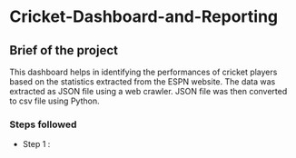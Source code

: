 # Cricket-Dashboard-and-Reporting

## Brief of the project
This dashboard helps in identifying the performances of cricket players based on the statistics extracted from the ESPN website. The data was extracted as JSON file using a web crawler. JSON file was then converted to csv file using Python.

### Steps followed 

- Step 1 : 
